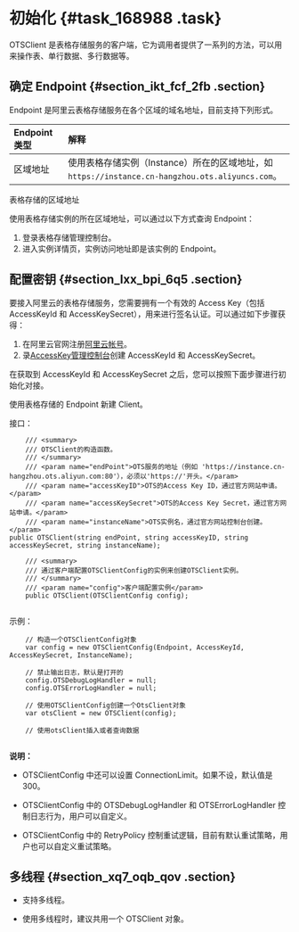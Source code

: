 # 初始化 {#task_168988 .task}

OTSClient 是表格存储服务的客户端，它为调用者提供了一系列的方法，可以用来操作表、单行数据、多行数据等。

## 确定 Endpoint {#section_ikt_fcf_2fb .section}

Endpoint 是阿里云表格存储服务在各个区域的域名地址，目前支持下列形式。

|Endpoint 类型|解释|
|:----------|:-|
|区域地址|使用表格存储实例（Instance）所在的区域地址，如`https://instance.cn-hangzhou.ots.aliyuncs.com`。|

表格存储的区域地址

使用表格存储实例的所在区域地址，可以通过以下方式查询 Endpoint：

1.  登录表格存储管理控制台。
2.  进入实例详情页，实例访问地址即是该实例的 Endpoint。

## 配置密钥 {#section_lxx_bpi_6q5 .section}

要接入阿里云的表格存储服务，您需要拥有一个有效的 Access Key（包括 AccessKeyId 和 AccessKeySecret），用来进行签名认证。可以通过如下步骤获得：

1.  在阿里云官网注册[阿里云帐号](https://account.aliyun.com/register/register.htm)。
2.  录[AccessKey管理控制台](https://ak-console.aliyun.com/#/accesskey)创建 AccessKeyId 和 AccessKeySecret。

在获取到 AccessKeyId 和 AccessKeySecret 之后，您可以按照下面步骤进行初始化对接。

使用表格存储的 Endpoint 新建 Client。

接口：

``` {#codeblock_hqq_g6l_0wo .language-csharp}
    /// <summary>
    /// OTSClient的构造函数。
    /// </summary>
    /// <param name="endPoint">OTS服务的地址（例如 'https://instance.cn-hangzhou.ots.aliyun.com:80'），必须以'https://'开头。</param>
    /// <param name="accessKeyID">OTS的Access Key ID，通过官方网站申请。</param>
    /// <param name="accessKeySecret">OTS的Access Key Secret，通过官方网站申请。</param>
    /// <param name="instanceName">OTS实例名，通过官方网站控制台创建。</param>
public OTSClient(string endPoint, string accessKeyID, string accessKeySecret, string instanceName);

    /// <summary>
    /// 通过客户端配置OTSClientConfig的实例来创建OTSClient实例。
    /// </summary>
    /// <param name="config">客户端配置实例</param>
    public OTSClient(OTSClientConfig config);
			
```

示例：

``` {#codeblock_0el_o8w_aq2 .language-csharp}
    // 构造一个OTSClientConfig对象
    var config = new OTSClientConfig(Endpoint, AccessKeyId, AccessKeySecret, InstanceName);

    // 禁止输出日志，默认是打开的
    config.OTSDebugLogHandler = null;
    config.OTSErrorLogHandler = null;

    // 使用OTSClientConfig创建一个OtsClient对象
    var otsClient = new OTSClient(config);

    // 使用otsClient插入或者查询数据
			
```

**说明：** 

-   OTSClientConfig 中还可以设置 ConnectionLimit。如果不设，默认值是 300。

-   OTSClientConfig 中的 OTSDebugLogHandler 和 OTSErrorLogHandler 控制日志行为，用户可以自定义。

-   OTSClientConfig 中的 RetryPolicy 控制重试逻辑，目前有默认重试策略，用户也可以自定义重试策略。


## 多线程 {#section_xq7_oqb_qov .section}

-   支持多线程。

-   使用多线程时，建议共用一个 OTSClient 对象。


